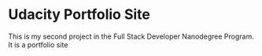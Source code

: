 # Udacity Portfolio Site

This is my second project in the Full Stack Developer Nanodegree Program. It is a portfolio site 